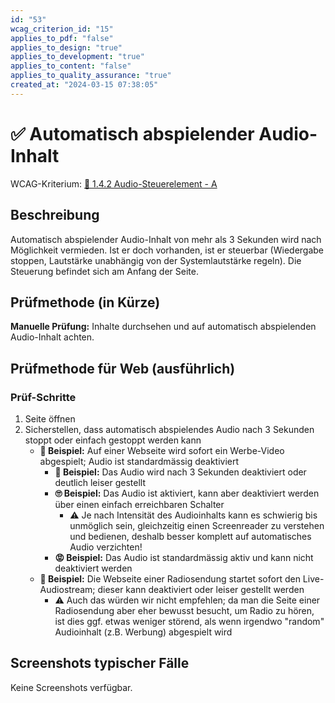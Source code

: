 ```yaml
---
id: "53"
wcag_criterion_id: "15"
applies_to_pdf: "false"
applies_to_design: "true"
applies_to_development: "true"
applies_to_content: "false"
applies_to_quality_assurance: "true"
created_at: "2024-03-15 07:38:05"
---
```


# ✅ Automatisch abspielender Audio-Inhalt

WCAG-Kriterium: [📜 1.4.2 Audio-Steuerelement - A](..)

## Beschreibung

Automatisch abspielender Audio-Inhalt von mehr als 3 Sekunden wird nach Möglichkeit vermieden. Ist er doch vorhanden, ist er steuerbar (Wiedergabe stoppen, Lautstärke unabhängig von der Systemlautstärke regeln). Die Steuerung befindet sich am Anfang der Seite.

## Prüfmethode (in Kürze)

**Manuelle Prüfung:** Inhalte durchsehen und auf automatisch abspielenden Audio-Inhalt achten.

## Prüfmethode für Web (ausführlich)

### Prüf-Schritte

1. Seite öffnen
1. Sicherstellen, dass automatisch abspielendes Audio nach 3 Sekunden stoppt oder einfach gestoppt werden kann
    - **🙂 Beispiel:** Auf einer Webseite wird sofort ein Werbe-Video abgespielt; Audio ist standardmässig deaktiviert
        - **🙂 Beispiel:** Das Audio wird nach 3 Sekunden deaktiviert oder deutlich leiser gestellt
        - **🙄 Beispiel:** Das Audio ist aktiviert, kann aber deaktiviert werden über einen einfach erreichbaren Schalter
            - ⚠️ Je nach Intensität des Audioinhalts kann es schwierig bis unmöglich sein, gleichzeitig einen Screenreader zu verstehen und bedienen, deshalb besser komplett auf automatisches Audio verzichten!
        - **😡 Beispiel:** Das Audio ist standardmässig aktiv und kann nicht deaktiviert werden
    - **🙂 Beispiel:** Die Webseite einer Radiosendung startet sofort den Live-Audiostream; dieser kann deaktiviert oder leiser gestellt werden
        - ⚠️ Auch das würden wir nicht empfehlen; da man die Seite einer Radiosendung aber eher bewusst besucht, um Radio zu hören, ist dies ggf. etwas weniger störend, als wenn irgendwo "random" Audioinhalt (z.B. Werbung) abgespielt wird

## Screenshots typischer Fälle

Keine Screenshots verfügbar.
